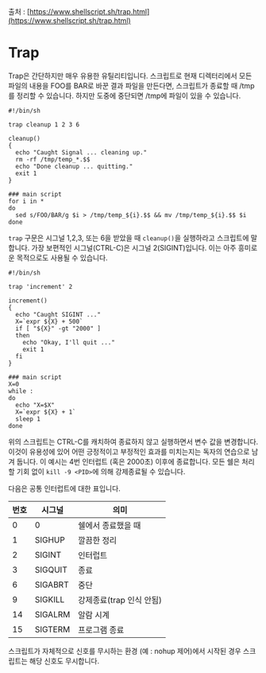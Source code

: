 출처 : [https://www.shellscript.sh/trap.html](https://www.shellscript.sh/trap.html)

# Trap

Trap은 간단하지만 매우 유용한 유틸리티입니다. 스크립트로 현재 디렉터리에서 모든 파일의 내용을 FOO를 BAR로 바꾼 결과 파일을 만든다면, 스크립트가 종료할 때 /tmp를 정리할 수 있습니다. 하지만 도중에 중단되면 /tmp에 파일이 있을 수 있습니다.

```
#!/bin/sh

trap cleanup 1 2 3 6

cleanup()
{
  echo "Caught Signal ... cleaning up."
  rm -rf /tmp/temp_*.$$
  echo "Done cleanup ... quitting."
  exit 1
}

### main script
for i in *
do
  sed s/FOO/BAR/g $i > /tmp/temp_${i}.$$ && mv /tmp/temp_${i}.$$ $i
done
```

`trap` 구문은 시그널 1,2,3, 또는 6을 받았을 때 `cleanup()`을 실행하라고 스크립트에 말합니다. 가장 보편적인 시그널(CTRL-C)은 시그널 2(SIGINT)입니다. 이는 아주 흥미로운 목적으로도 사용될 수 있습니다.

```
#!/bin/sh

trap 'increment' 2

increment()
{
  echo "Caught SIGINT ..."
  X=`expr ${X} + 500`
  if [ "${X}" -gt "2000" ]
  then
    echo "Okay, I'll quit ..."
    exit 1
  fi
}

### main script
X=0
while :
do
  echo "X=$X"
  X=`expr ${X} + 1`
  sleep 1
done
```

위의 스크립트는 CTRL-C를 캐치하여 종료하지 않고 실행하면서 변수 값을 변경합니다. 이것이 유용성에 있어 어떤 긍정적이고 부정적인 효과를 미치는지는 독자의 연습으로 남겨 둡니다. 이 예시는 4번 인터럽트 (혹은 2000초) 이후에 종료합니다. 모든 쉘은 처리할 기회 없이 `kill -9 <PID>`에 의해 강제종료될 수 있습니다.

다음은 공통 인터럽트에 대한 표입니다.

| 번호 | 시그널 | 의미 |
| --- | --- | --- |
| 0 | 0 | 쉘에서 종료했을 때 |
| 1 | SIGHUP | 깔끔한 정리 |
| 2 | SIGINT | 인터럽트 |
| 3 | SIGQUIT | 종료 |
| 6 | SIGABRT | 중단 |
| 9 | SIGKILL | 강제종료(trap 인식 안됨) |
| 14 | SIGALRM | 알람 시계 |
| 15 | SIGTERM | 프로그램 종료 |

스크립트가 자체적으로 신호를 무시하는 환경 (예 : nohup 제어)에서 시작된 경우 스크립트는 해당 신호도 무시합니다.
